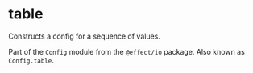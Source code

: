 # table

Constructs a config for a sequence of values.

Part of the `Config` module from the `@effect/io` package. Also known as `Config.table`.
